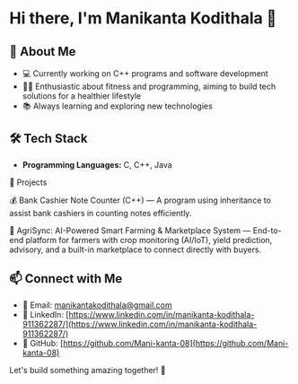 # Hi there, I'm Manikanta Kodithala 👋

## 🚀 About Me
- 💻 Currently working on C++ programs and software development
- 🏋️‍♂️ Enthusiastic about fitness and programming, aiming to build tech solutions for a healthier lifestyle
- 📚 Always learning and exploring new technologies

## 🛠️ Tech Stack
- **Programming Languages:** C, C++, Java

📌 Projects

💰 Bank Cashier Note Counter (C++) — A program using inheritance to assist bank cashiers in counting notes efficiently.

🌿 AgriSync: AI-Powered Smart Farming & Marketplace System — End-to-end platform for farmers with crop monitoring (AI/IoT), yield prediction, advisory, and a built-in marketplace to connect directly with buyers.

## 📫 Connect with Me
- 💌 Email: manikantakodithala@gmail.com
- 🔗 LinkedIn: [https://www.linkedin.com/in/manikanta-kodithala-911362287/](https://www.linkedin.com/in/manikanta-kodithala-911362287/)
- 🐙 GitHub: [https://github.com/Mani-kanta-08](https://github.com/Mani-kanta-08)

Let's build something amazing together! 🚀



